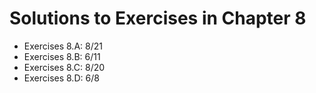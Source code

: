 # Solutions to Exercises in Chapter 8

- Exercises 8.A: 8/21
- Exercises 8.B: 6/11
- Exercises 8.C: 8/20
- Exercises 8.D: 6/8